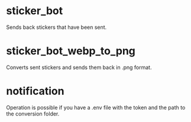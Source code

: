 # sticker_bot
Sends back stickers that have been sent.

# sticker_bot_webp_to_png
Converts sent stickers and sends them back in .png format.

# notification
Operation is possible if you have a .env file with the token and the path to the conversion folder.
